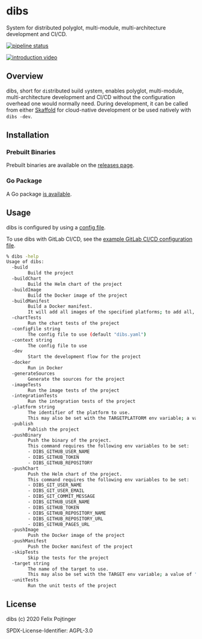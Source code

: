 # dibs

System for distributed polyglot, multi-module, multi-architecture development and CI/CD.

[![pipeline status](https://gitlab.com/pojntfx/dibs/badges/master/pipeline.svg)](https://gitlab.com/pojntfx/dibs/commits/master)

[![introduction video](https://img.youtube.com/vi/fUfW-z6fWZs/maxresdefault.jpg)](https://youtu.be/fUfW-z6fWZs)

## Overview

dibs, short for `di`stributed `b`uild `s`ystem, enables polyglot, multi-module, multi-architecture development and CI/CD without the configuration overhead one would normally need. During development, it can be called from either [Skaffold](https://skaffold.dev/) for cloud-native development or be used natively with `dibs -dev`.

## Installation

### Prebuilt Binaries

Prebuilt binaries are available on the [releases page](https://github.com/pojntfx/dibs/releases/latest).

### Go Package

A Go package [is available](https://pkg.go.dev/github.com/pojntfx/dibs?tab=doc).

## Usage

dibs is configured by using a [config file](./test-app/dibs.yaml).

To use dibs with GitLab CI/CD, see the [example GitLab CI/CD configuration file](./.gitlab-ci.yml).

```bash
% dibs -help
Usage of dibs:
  -build
    	Build the project
  -buildChart
    	Build the Helm chart of the project
  -buildImage
    	Build the Docker image of the project
  -buildManifest
    	Build a Docker manifest.
    	It will add all images of the specified platforms; to add all, set -platform to "*".
  -chartTests
    	Run the chart tests of the project
  -configFile string
    	The config file to use (default "dibs.yaml")
  -context string
    	The config file to use
  -dev
    	Start the development flow for the project
  -docker
    	Run in Docker
  -generateSources
    	Generate the sources for the project
  -imageTests
    	Run the image tests of the project
  -integrationTests
    	Run the integration tests of the project
  -platform string
    	The identifier of the platform to use.
    	This may also be set with the TARGETPLATFORM env variable; a value of "*" runs for all platforms. (default "linux/amd64")
  -publish
    	Publish the project
  -pushBinary
    	Push the binary of the project.
    	This command requires the following env variables to be set:
    	- DIBS_GITHUB_USER_NAME
    	- DIBS_GITHUB_TOKEN
    	- DIBS_GITHUB_REPOSITORY
  -pushChart
    	Push the Helm chart of the project.
    	This command requires the following env variables to be set:
    	- DIBS_GIT_USER_NAME
    	- DIBS_GIT_USER_EMAIL
    	- DIBS_GIT_COMMIT_MESSAGE
    	- DIBS_GITHUB_USER_NAME
    	- DIBS_GITHUB_TOKEN
    	- DIBS_GITHUB_REPOSITORY_NAME
    	- DIBS_GITHUB_REPOSITORY_URL
    	- DIBS_GITHUB_PAGES_URL
  -pushImage
    	Push the Docker image of the project
  -pushManifest
    	Push the Docker manifest of the project
  -skipTests
    	Skip the tests for the project
  -target string
    	The name of the target to use.
    	This may also be set with the TARGET env variable; a value of "*" runs all targets. (default "linux")
  -unitTests
    	Run the unit tests of the project
```

## License

dibs (c) 2020 Felix Pojtinger

SPDX-License-Identifier: AGPL-3.0
